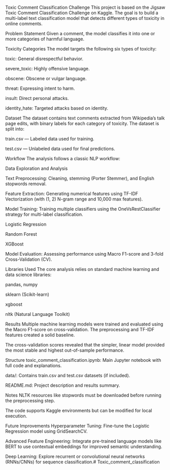 Toxic Comment Classification Challenge
This project is based on the Jigsaw Toxic Comment Classification Challenge on Kaggle. The goal is to build a multi-label text classification model that detects different types of toxicity in online comments.

 Problem Statement
Given a comment, the model classifies it into one or more categories of harmful language.

Toxicity Categories
The model targets the following six types of toxicity:

toxic: General disrespectful behavior.

severe_toxic: Highly offensive language.

obscene: Obscene or vulgar language.

threat: Expressing intent to harm.

insult: Direct personal attacks.

identity_hate: Targeted attacks based on identity.

 Dataset
The dataset contains text comments extracted from Wikipedia’s talk page edits, with binary labels for each category of toxicity. The dataset is split into:

train.csv — Labeled data used for training.

test.csv — Unlabeled data used for final predictions.

 Workflow
The analysis follows a classic NLP workflow:

Data Exploration and Analysis

Text Preprocessing: Cleaning, stemming (Porter Stemmer), and English stopwords removal.

Feature Extraction: Generating numerical features using TF-IDF Vectorization (with (1, 2) N-gram range and 10,000 max features).

Model Training: Training multiple classifiers using the OneVsRestClassifier strategy for multi-label classification.

Logistic Regression

Random Forest

XGBoost

Model Evaluation: Assessing performance using Macro F1-score and 3-fold Cross-Validation (CV).

 Libraries Used
The core analysis relies on standard machine learning and data science libraries:

pandas, numpy

sklearn (Scikit-learn)

xgboost

nltk (Natural Language Toolkit)

Results
Multiple machine learning models were trained and evaluated using the Macro F1-score on cross-validation. The preprocessing and TF-IDF features created a solid baseline.

The cross-validation scores revealed that the simpler, linear model provided the most stable and highest out-of-sample performance.


 Structure
toxic_comment_classification.ipynb: Main Jupyter notebook with full code and explanations.

data/: Contains train.csv and test.csv datasets (if included).

README.md: Project description and results summary.

 Notes
NLTK resources like stopwords must be downloaded before running the preprocessing step.

The code supports Kaggle environments but can be modified for local execution.

 Future Improvements
Hyperparameter Tuning: Fine-tune the Logistic Regression model using GridSearchCV.

Advanced Feature Engineering: Integrate pre-trained language models like BERT to use contextual embeddings for improved semantic understanding.

Deep Learning: Explore recurrent or convolutional neural networks (RNNs/CNNs) for sequence classification.# Toxic_comment_classification
